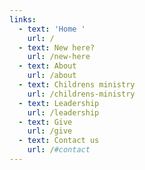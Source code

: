 ```yaml
---
links:
  - text: 'Home '
    url: /
  - text: New here?
    url: /new-here
  - text: About
    url: /about
  - text: Childrens ministry
    url: /childrens-ministry
  - text: Leadership
    url: /leadership
  - text: Give
    url: /give
  - text: Contact us
    url: /#contact
---
```

